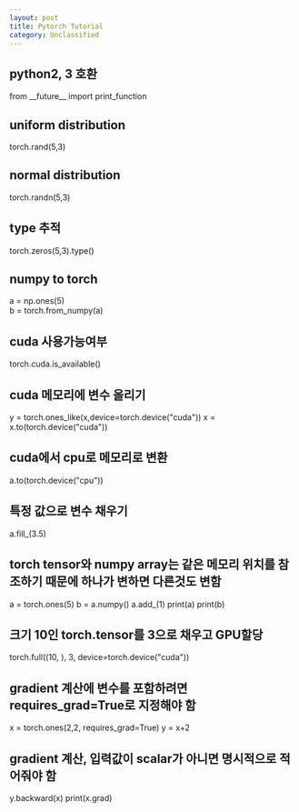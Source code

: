 ```yaml
---
layout: post
title: Pytorch Tutorial
category: Unclassified
---
```


## python2, 3 호환
from \_\_future\_\_ import print_function

## uniform distribution
torch.rand(5,3)

## normal distribution
torch.randn(5,3)

## type 추적
torch.zeros(5,3).type()

## numpy to torch
a = np.ones(5)<br>
b = torch.from_numpy(a)

## cuda 사용가능여부
torch.cuda.is_available()

## cuda 메모리에 변수 올리기
y = torch.ones_like(x,device=torch.device("cuda"))
x = x.to(torch.device("cuda"))

## cuda에서 cpu로 메모리로 변환
a.to(torch.device("cpu"))

## 특정 값으로 변수 채우기
a.fill_(3.5)

## torch tensor와 numpy array는 같은 메모리 위치를 참조하기 때문에 하나가 변하면 다른것도 변함
a = torch.ones(5)
b = a.numpy()
a.add_(1)
print(a)
print(b)

## 크기 10인 torch.tensor를 3으로 채우고 GPU할당
torch.full((10, ), 3, device=torch.device("cuda"))

## gradient 계산에 변수를 포함하려면 requires_grad=True로 지정해야 함
x = torch.ones(2,2, requires_grad=True)
y = x+2

## gradient 계산, 입력값이 scalar가 아니면 명시적으로 적어줘야 함
y.backward(x)
print(x.grad)
